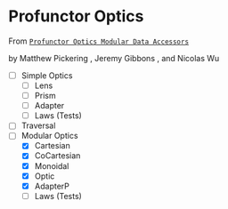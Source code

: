 # Profunctor Optics

From [`Profunctor Optics Modular Data Accessors`](https://www.cs.ox.ac.uk/people/jeremy.gibbons/publications/poptics.pdf)

by Matthew Pickering
, Jeremy Gibbons
, and Nicolas Wu


- [ ] Simple Optics 
    - [ ] Lens 
    - [ ] Prism
    - [ ] Adapter
    - [ ] Laws (Tests)
- [ ] Traversal
- [ ] Modular Optics
    - [X] Cartesian
    - [X] CoCartesian
    - [X] Monoidal
    - [X] Optic
    - [X] AdapterP
    - [ ] Laws (Tests)
